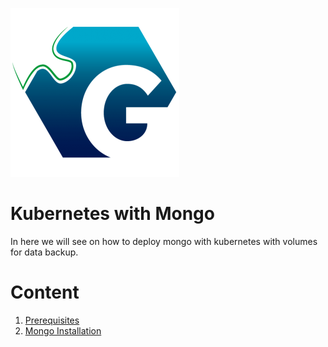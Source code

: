 
![Logo](https://github.com/tibrahul/Mongo-Docker/blob/master/docs/GeppettoIcon.png?raw=true"Logo")

# Kubernetes with Mongo<br/>
 In here we will see on how to deploy mongo with kubernetes with volumes for data backup.
 
# Content<br/>
 1. [Prerequisites](#prerequisites)
 1. [Mongo Installation](#mongo-installation)
